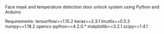 Face mask and temperature detection door unlock system using Python and Arduino

Requirements:
tensorflow>=1.15.2
keras==2.3.1
imutils==0.5.3
numpy==1.18.2
opencv-python==4.2.0.*
matplotlib==3.2.1
scipy==1.4.1
